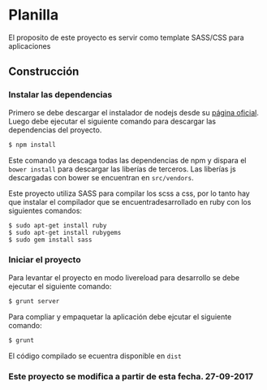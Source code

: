# Planilla
El proposito de este proyecto es servir como template SASS/CSS para aplicaciones

## Construcción
### Instalar las dependencias
Primero se debe descargar el instalador de nodejs desde su [página oficial](http://nodejs.org/download/).
Luego debe ejecutar el siguiente comando para descargar las dependencias del proyecto.

```sh
$ npm install
```

Este comando ya descaga todas las dependencias de npm y dispara el `bower install`
para descargar las liberías de terceros. Las liberías js descargadas con bower se
encuentran en `src/vendors`.

Este proyecto utiliza SASS para compilar los scss a css, por lo tanto hay que instalar el compilador que se encuentradesarrollado en ruby con los siguientes comandos:

```
$ sudo apt-get install ruby
$ sudo apt-get install rubygems
$ sudo gem install sass
```

### Iniciar el proyecto
Para levantar el proyecto en modo livereload para desarrollo se debe ejecutar el siguiente comando:

```sh
$ grunt server
```

Para compliar y empaquetar la aplicación debe ejcutar el siguiente comando:

```sh
$ grunt
```

El código compilado se ecuentra disponible en `dist`



### Este proyecto se modifica a partir de esta fecha. 27-09-2017


